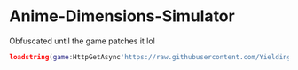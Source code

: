 # Anime-Dimensions-Simulator
Obfuscated until the game patches it lol

```lua
loadstring(game:HttpGetAsync'https://raw.githubusercontent.com/YieldingExploiter/Anime-Dimensions-Simulator/main/init.lua','GameScript')();
```
